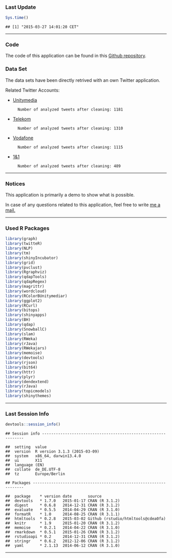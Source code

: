 
### Last Update


```r
Sys.time()
```

```
## [1] "2015-03-27 14:01:20 CET"
```

***

### Code

The code of this application can be found in this [Github repository][1].

### Data Set




The data sets have been directly retrived with an own Twitter application.

Related Twitter Accounts:

* [Unitymedia][2]

        Number of analyzed tweets after cleaning: 1181

* [Telekom][3] 

        Number of analyzed tweets after cleaning: 1310

* [Vodafone][4] 
        
        Number of analyzed tweets after cleaning: 1115
        
* [1&1][5] 
        
        Number of analyzed tweets after cleaning: 489

***

### Notices

This application is primarily a demo to show what is possible. 

In case of any questions related to this application, feel free to write [me a mail.][6]

***

### Used R Packages


```r
library(graph)
library(twitteR)
library(NLP)
library(tm)
library(shinyIncubator)
library(grid)
library(pvclust)
library(Rgraphviz)
library(qdapTools)
library(qdapRegex)
library(magrittr)
library(wordcloud)
library(RColorBUnitymediar)
library(ggplot2)
library(RCurl)
library(bitops)
library(shinyapps)
library(BH)
library(qdap)
library(SnowballC)
library(slam)
library(RWeka)
library(rJava) 
library(RWekajars)
library(memoise)
library(devtools)
library(rjson)
library(bit64)
library(httr)
library(plyr)
library(dendextend)
library(rJava)
library(topicmodels)
library(shinythemes)
```

***

### Last Session Info


```r
devtools::session_info()
```

```
## Session info --------------------------------------------------------------
```

```
##  setting  value                       
##  version  R version 3.1.3 (2015-03-09)
##  system   x86_64, darwin13.4.0        
##  ui       X11                         
##  language (EN)                        
##  collate  de_DE.UTF-8                 
##  tz       Europe/Berlin
```

```
## Packages ------------------------------------------------------------------
```

```
##  package    * version date       source                            
##  devtools   * 1.7.0   2015-01-17 CRAN (R 3.1.2)                    
##  digest     * 0.6.8   2014-12-31 CRAN (R 3.1.2)                    
##  evaluate   * 0.5.5   2014-04-29 CRAN (R 3.1.0)                    
##  formatR    * 1.0     2014-08-25 CRAN (R 3.1.1)                    
##  htmltools  * 0.2.8   2015-03-02 Github (rstudio/htmltools@cdea0fa)
##  knitr      * 1.9     2015-01-20 CRAN (R 3.1.2)                    
##  memoise    * 0.2.1   2014-04-22 CRAN (R 3.1.0)                    
##  rmarkdown  * 0.5.1   2015-01-26 CRAN (R 3.1.2)                    
##  rstudioapi * 0.2     2014-12-31 CRAN (R 3.1.2)                    
##  stringr    * 0.6.2   2012-12-06 CRAN (R 3.1.2)                    
##  yaml       * 2.1.13  2014-06-12 CRAN (R 3.1.0)
```



[1]: https://github.com/mhnierhoff/shiny-apps/tree/master/unitymedia "Github Repo"

[2]: https://twitter.com/unitymedia "Unitymedia Twitter Account"

[3]: https://twitter.com/deutschetelekom "Telekom Twitter Account"

[4]: https://twitter.com/vodafone "Vodafone Twitter Account"

[5]: https://twitter.com/1und1 "1&1 Twitter Account"

[6]: http://nierhoff.info/#contact "Contact"

***
